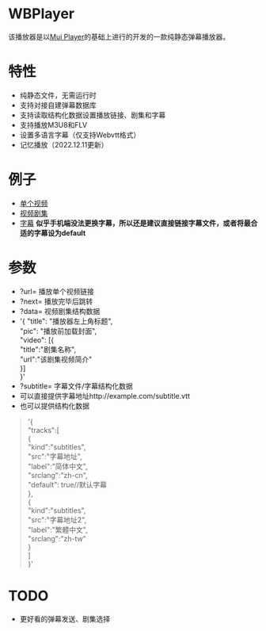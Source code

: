 # WBPlayer
该播放器是以[Mui Player](https://muiplayer.js.org/zh)的基础上进行的开发的一款纯静态弹幕播放器。

# 特性
- 纯静态文件，无需运行时
- 支持对接自建弹幕数据库
- 支持读取结构化数据设置播放链接、剧集和字幕
- 支持播放M3U8和FLV
- 设置多语言字幕（仅支持Webvtt格式）
- 记忆播放（2022.12.11更新）


# 例子
- [单个视频](https://player.ssrfun.com/?url=https://vod1.wobbay.xyz/normal/bangumi/Bocchi_the_Rock/01.webm)
- [视频剧集](https://player.ssrfun.com/?data=static/json/Bocchi_the_Rock.json)
- [字幕](https://player.ssrfun.com/?url=https://vod1.wobbay.xyz/normal/bangumi/%5BNC-Raws%5D%20%E7%94%B5%E9%94%AF%E4%BA%BA%20-%2008%20%28B-Global%203840x2160%20HEVC%20AAC%20MKV%29%20%5BFC96AF15%5D.mkv&subtitle=static/subtitle/Chainsaw_Man/08//subtitle.json)   **似乎手机端没法更换字幕，所以还是建议直接链接字幕文件，或者将最合适的字幕设为default**

# 参数
- ?url= 播放单个视频链接  
- ?next= 播放完毕后跳转  
- ?data= 视频剧集结构数据  
- '{
    "title": "播放器左上角标题",  
    "pic": "播放前加载封面",  
    "video": [{  
        "title":"剧集名称",  
        "url":"该剧集视频简介"  
    }]  
}'  
- ?subtitle= 字幕文件/字幕结构化数据
- 可以直接提供字幕地址http://example.com/subtitle.vtt
- 也可以提供结构化数据
>'{  
>        "tracks":[  
>            {  
>				"kind":"subtitles",  
>				"src":"字幕地址",  
>				"label":"简体中文",  
>				"srclang":"zh-cn",  
>				"default": true//默认字幕  
>            },  
>            {  
>				"kind":"subtitles",  
>				"src":"字幕地址2",  
>				"label":"繁體中文",  
>				"srclang":"zh-tw"  
>            }  
>        ]  
>    }'  

# TODO
- 更好看的弹幕发送、剧集选择